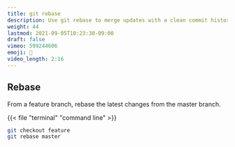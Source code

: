 ```yaml
---
title: git rebase
description: Use git rebase to merge updates with a clean commit history
weight: 44
lastmod: 2021-09-05T10:23:30-09:00
draft: false
vimeo: 599244606
emoji: 📜
video_length: 2:16
---
```


## Rebase

From a feature branch, rebase the latest changes from the master branch.

{{< file "terminal" "command line" >}}

```bash
git checkout feature
git rebase master
```
